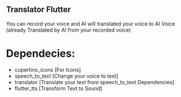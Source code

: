 ## Translator Flutter

You can record your voice and AI will translated your voice to AI Voice (already Translated by AI from your recorded voice)

# Dependecies:
 - cupertino_icons [For Icons]
 - speech_to_text [Change your voice to text]
 - translator [Translate your text from speech_to_text Dependencies]
 - flutter_tts [Transform Text to Sound] 
